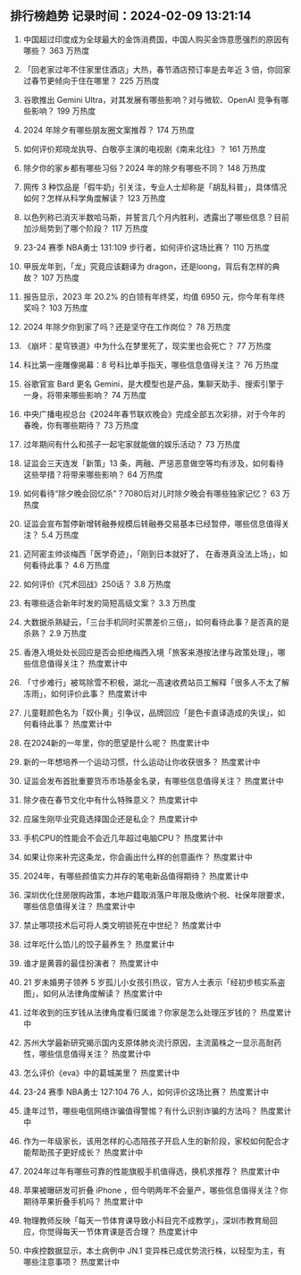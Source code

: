 
## 排行榜趋势 记录时间：2024-02-09 13:21:14
  
  1. 中国超过印度成为全球最大的金饰消费国，中国人购买金饰意愿强烈的原因有哪些？ 363 万热度
    
  2. 「回老家过年不住家里住酒店」大热，春节酒店预订率是去年近 3 倍，你回家过春节更倾向于住在哪里？ 225 万热度
    
  3. 谷歌推出 Gemini Ultra，对其发展有哪些影响？对与微软、OpenAI 竞争有哪些影响？ 199 万热度
    
  4. 2024 年除夕有哪些朋友圈文案推荐？ 174 万热度
    
  5. 如何评价郑晓龙执导、白敬亭主演的电视剧《南来北往》？ 161 万热度
    
  6. 除夕你的家乡都有哪些习俗？2024 年的除夕有哪些不同？ 148 万热度
    
  7. 网传 3 种饮品是「假牛奶」引关注，专业人士却称是「胡乱科普」，具体情况如何？怎样从科学角度解读？ 123 万热度
    
  8. 以色列称已消灭半数哈马斯，并誓言几个月内胜利，透露出了哪些信息？目前加沙局势到了哪个阶段？ 117 万热度
    
  9. 23-24 赛季 NBA勇士 131:109 步行者，如何评价这场比赛？ 110 万热度
    
  10. 甲辰龙年到，「龙」究竟应该翻译为 dragon，还是loong，背后有怎样的典故？ 107 万热度
    
  11. 报告显示，2023 年 20.2% 的白领有年终奖，均值 6950 元，你今年有年终奖吗？ 103 万热度
    
  12. 2024 年除夕你到家了吗？还是坚守在工作岗位？ 78 万热度
    
  13. 《崩坏：星穹铁道》中为什么在梦里死了，现实里也会死亡？ 77 万热度
    
  14. 科比第一座雕像揭幕：8 号科比单手指天，哪些信息值得关注？ 76 万热度
    
  15. 谷歌官宣 Bard 更名 Gemini，是大模型也是产品，集聊天助手、搜索引擎于一身，将带来哪些影响？ 74 万热度
    
  16. 中央广播电视总台《2024年春节联欢晚会》完成全部五次彩排，对于今年的春晚，你有哪些期待？ 73 万热度
    
  17. 过年期间有什么和孩子一起宅家就能做的娱乐活动？ 73 万热度
    
  18. 证监会三天连发「新策」13 条，两融、严惩恶意做空等均有涉及，如何看待这些举措？将带来哪些影响？ 64 万热度
    
  19. 如何看待“除夕晚会回忆杀”？7080后对儿时除夕晚会有哪些独家记忆？ 63 万热度
    
  20. 证监会宣布暂停新增转融券规模后转融券交易基本已经暂停，哪些信息值得关注？ 5.4 万热度
    
  21. 迈阿密主帅谈梅西「医学奇迹」，「刚到日本就好了， 在香港真没法上场」，如何看待此事？ 4.6 万热度
    
  22. 如何评价《咒术回战》250话？ 3.8 万热度
    
  23. 有哪些适合新年时发的简短高级文案？ 3.3 万热度
    
  24. 大数据杀熟疑云，「三台手机同时买票差价三倍」，如何看待此事？是否真的是杀熟？ 2.9 万热度
    
  25. 香港入境处处长回应是否会拒绝梅西入境「旅客来港按法律与政策处理」，哪些信息值得关注？ 热度累计中
    
  26. 「寸步难行」被骂除雪不积极，湖北一高速收费站员工解释「很多人不太了解冻雨」，如何评价此事？ 热度累计中
    
  27. 儿童鞋颜色名为「奴仆黄」引争议，品牌回应「是色卡直译造成的失误」，如何看待此事？ 热度累计中
    
  28. 在2024新的一年里，你的愿望是什么呢？ 热度累计中
    
  29. 新的一年想培养一个运动习惯，什么运动让你收获很多？ 热度累计中
    
  30. 证监会发布首批重要货币市场基金名录，有哪些信息值得关注？ 热度累计中
    
  31. 除夕夜在春节文化中有什么特殊意义？ 热度累计中
    
  32. 应届生刚毕业究竟选择国企还是私企？ 热度累计中
    
  33. 手机CPU的性能会不会近几年超过电脑CPU？ 热度累计中
    
  34. 如果让你来补完这条龙，你会画出什么样的创意画作？ 热度累计中
    
  35. 2024年，有哪些颜值实力并存的笔电新品值得期待？ 热度累计中
    
  36. 深圳优化住房限购政策，本地户籍取消落户年限及缴纳个税、社保年限要求，哪些信息值得关注？ 热度累计中
    
  37. 禁止哪项技术后可将人类文明锁死在中世纪？ 热度累计中
    
  38. 过年吃什么馅儿的饺子最养生？ 热度累计中
    
  39. 谁才是黄蓉的最佳扮演者？ 热度累计中
    
  40. 21 岁未婚男子领养 5 岁孤儿小女孩引热议，官方人士表示「经初步核实系盗图」，如何从法律角度解读？ 热度累计中
    
  41. 过年收到的压岁钱从法律角度看归属谁？你家是怎么处理压岁钱的？ 热度累计中
    
  42. 苏州大学最新研究揭示国内支原体肺炎流行原因，主流菌株之一显示高耐药性，哪些信息值得关注？ 热度累计中
    
  43. 怎么评价《eva》中的葛城美里？ 热度累计中
    
  44. 23-24 赛季 NBA勇士 127:104 76 人，如何评价这场比赛？ 热度累计中
    
  45. 逢年过节，哪些电信网络诈骗值得警惕？有什么识别诈骗的方法吗？ 热度累计中
    
  46. 作为一年级家长，该用怎样的心态陪孩子开启人生的新阶段，家校如何配合才能帮助孩子更好成长？ 热度累计中
    
  47. 2024年过年有哪些可靠的性能旗舰手机值得选，换机求推荐？ 热度累计中
    
  48. 苹果被曝研发可折叠 iPhone ，但今明两年不会量产，哪些信息值得关注？你期待苹果折叠手机吗？ 热度累计中
    
  49. 物理教师反映「每天一节体育课导致小科目完不成教学」，深圳市教育局回应，你觉得每天一节体育课是否合理？ 热度累计中
    
  50. 中疾控数据显示，本土病例中 JN.1 变异株已成优势流行株，以轻型为主，有哪些注意事项？ 热度累计中
    